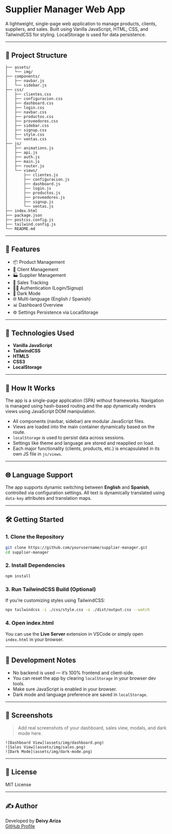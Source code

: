# Supplier Manager Web App

A lightweight, single-page web application to manage products, clients, suppliers, and sales. Built using Vanilla JavaScript, HTML, CSS, and TailwindCSS for styling. LocalStorage is used for data persistence.

---

## 📁 Project Structure

```
├── assets/
│   └── img/
├── components/
│   ├── navbar.js
│   └── sidebar.js
├── css/
│   ├── clientes.css
│   ├── configuracion.css
│   ├── dashboard.css
│   ├── login.css
│   ├── navbar.css
│   ├── productos.css
│   ├── proveedores.css
│   ├── sidebar.css
│   ├── signup.css
│   ├── style.css
│   └── ventas.css
├── js/
│   ├── animations.js
│   ├── api.js
│   ├── auth.js
│   ├── main.js
│   ├── router.js
│   └── views/
│       ├── clientes.js
│       ├── configuracion.js
│       ├── dashboard.js
│       ├── login.js
│       ├── productos.js
│       ├── proveedores.js
│       ├── signup.js
│       └── ventas.js
├── index.html
├── package.json
├── postcss.config.js
├── tailwind.config.js
└── README.md
```

---

## 🚀 Features

- 📦 Product Management  
- 👥 Client Management  
- 🏭 Supplier Management  
- 🧾 Sales Tracking  
- 🧑‍💻 Authentication (Login/Signup)  
- 🌙 Dark Mode  
- 🌐 Multi-language (English / Spanish)  
- 📊 Dashboard Overview  
- ⚙️ Settings Persistence via LocalStorage  

---

## 🔧 Technologies Used

- **Vanilla JavaScript**
- **TailwindCSS**
- **HTML5**
- **CSS3**
- **LocalStorage**

---

## 🧠 How It Works

The app is a single-page application (SPA) without frameworks. Navigation is managed using hash-based routing and the app dynamically renders views using JavaScript DOM manipulation.

- All components (navbar, sidebar) are modular JavaScript files.
- Views are loaded into the main container dynamically based on the route.
- `localStorage` is used to persist data across sessions.
- Settings like theme and language are stored and reapplied on load.
- Each major functionality (clients, products, etc.) is encapsulated in its own JS file in `js/views`.

---

## 🌐 Language Support

The app supports dynamic switching between **English** and **Spanish**, controlled via configuration settings. All text is dynamically translated using `data-key` attributes and translation maps.

---

## 🛠️ Getting Started

### 1. Clone the Repository

```bash
git clone https://github.com/yourusername/supplier-manager.git
cd supplier-manager
```

### 2. Install Dependencies

```bash
npm install
```

### 3. Run TailwindCSS Build (Optional)

If you’re customizing styles using TailwindCSS:

```bash
npx tailwindcss -i ./css/style.css -o ./dist/output.css --watch
```

### 4. Open index.html

You can use the **Live Server** extension in VSCode or simply open `index.html` in your browser.

---

## 🧪 Development Notes

- No backend is used — it’s 100% frontend and client-side.
- You can reset the app by clearing `localStorage` in your browser dev tools.
- Make sure JavaScript is enabled in your browser.
- Dark mode and language preference are saved in `localStorage`.

---

## 📸 Screenshots

> Add real screenshots of your dashboard, sales view, modals, and dark mode here.

```
![Dashboard View](assets/img/dashboard.png)
![Sales View](assets/img/sales.png)
![Dark Mode](assets/img/dark-mode.png)
```

---

## 📄 License

MIT License

---

## ✍️ Author

Developed by **Deivy Ariza**  
[GitHub Profile](https://github.com/DArizaLozano)
